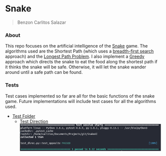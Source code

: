 # Snake
> Benzon Carlitos Salazar

### About
This repo focuses on the artificial intelligence of the 
[Snake](https://en.wikipedia.org/wiki/Snake_(video_game_genre)) game.
The algorithms used are the Shortest Path (which uses a 
[breadth-first search](https://en.wikipedia.org/wiki/Breadth-first_search)
approach) and the 
[Longest Path Problem](https://en.wikipedia.org/wiki/Longest_path_problem).
I also implement a [Greedy](https://en.wikipedia.org/wiki/Greedy_algorithm)
 approach which directs the snake to eat the food along the shortest path if it
 thinks the snake will be safe. Otherwise, it will let the snake wander around
until a safe path can be found.

### Tests
Test cases implemented so far are all for the basic functions of 
the snake game. Future implementations will include test cases
for all the algorithms used.
* [Test Folder](./tests)
	* [Test Direction](./tests/base/test_direc.py)
	![test direction](./imgs/test_direc.png)